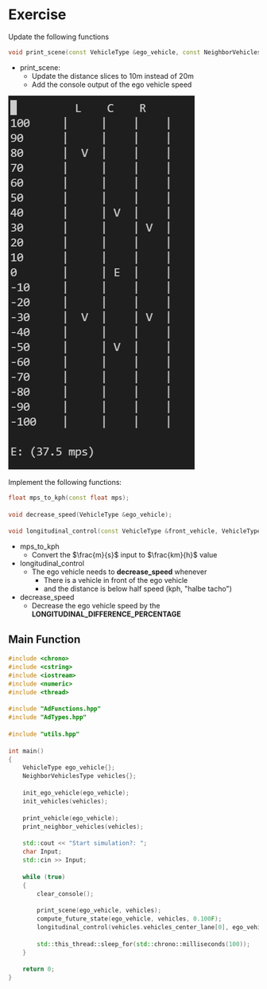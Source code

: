 # Exercise

Update the following functions

```cpp
void print_scene(const VehicleType &ego_vehicle, const NeighborVehiclesType &vehicles);
```

- print_scene:
  - Update the distance slices to 10m instead of 20m
  - Add the console output of the ego vehicle speed

<img src="../../media/vehicle2.png" alt="vehicle"/>

Implement the following functions:

```cpp
float mps_to_kph(const float mps);

void decrease_speed(VehicleType &ego_vehicle);

void longitudinal_control(const VehicleType &front_vehicle, VehicleType &ego_vehicle);
```

- mps_to_kph
  - Convert the $\frac{m}{s}$ input to $\frac{km}{h}$ value
- longitudinal_control
  - The ego vehicle needs to **decrease_speed** whenever
    - There is a vehicle in front of the ego vehicle
    - and the distance is below half speed (kph, "halbe tacho")
- decrease_speed
  - Decrease the ego vehicle speed by the **LONGITUDINAL_DIFFERENCE_PERCENTAGE**

## Main Function

```cpp
#include <chrono>
#include <cstring>
#include <iostream>
#include <numeric>
#include <thread>

#include "AdFunctions.hpp"
#include "AdTypes.hpp"

#include "utils.hpp"

int main()
{
    VehicleType ego_vehicle{};
    NeighborVehiclesType vehicles{};

    init_ego_vehicle(ego_vehicle);
    init_vehicles(vehicles);

    print_vehicle(ego_vehicle);
    print_neighbor_vehicles(vehicles);

    std::cout << "Start simulation?: ";
    char Input;
    std::cin >> Input;

    while (true)
    {
        clear_console();

        print_scene(ego_vehicle, vehicles);
        compute_future_state(ego_vehicle, vehicles, 0.100F);
        longitudinal_control(vehicles.vehicles_center_lane[0], ego_vehicle);

        std::this_thread::sleep_for(std::chrono::milliseconds(100));
    }

    return 0;
}
```
